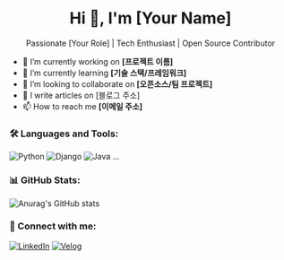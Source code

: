 
<!--

## Hi there 👋
**jeongsjun/jeongsjun** is a ✨ _special_ ✨ repository because its `README.md` (this file) appears on your GitHub profile.

Here are some ideas to get you started:

- 🔭 I’m currently working on ...
- 🌱 I’m currently learning ...
- 👯 I’m looking to collaborate on ...
- 🤔 I’m looking for help with ...
- 💬 Ask me about ...
- 📫 How to reach me: ...
- 😄 Pronouns: ...
- ⚡ Fun fact: ...
-->

<h1 align="center">Hi 👋, I'm [Your Name]</h1>
<p align="center">Passionate [Your Role] | Tech Enthusiast | Open Source Contributor</p>

- 🔭 I’m currently working on **[프로젝트 이름]**
- 🌱 I’m currently learning **[기술 스택/프레임워크]**
- 👯 I’m looking to collaborate on **[오픈소스/팀 프로젝트]**
- 📝 I write articles on [블로그 주소]
- 📫 How to reach me **[이메일 주소]**

### 🛠️ Languages and Tools:
![Python](https://img.shields.io/badge/Python-3776AB?style=flat&logo=python&logoColor=white)
![Django](https://img.shields.io/badge/Django-092E20?style=flat&logo=django&logoColor=white)
![Java](https://img.shields.io/badge/Java-007396?style=flat&logo=java&logoColor=white)
...

### 📊 GitHub Stats:
![Anurag's GitHub stats](https://github-readme-stats.vercel.app/api?username=사용자명&show_icons=true&theme=radical)

### 🔗 Connect with me:
[![LinkedIn](https://img.shields.io/badge/LinkedIn-blue?logo=linkedin&style=flat)](https://www.linkedin.com/in/링크/)
[![Velog](https://img.shields.io/badge/Velog-20C997?logo=velog&style=flat)](https://velog.io/@아이디)

